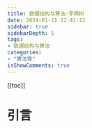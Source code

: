 ```yaml
---
title: 数据结构与算法-字典树
date: 2024-01-11 22:41:12
sidebar: true
sidebarDepth: 5
tags:
- 数据结构与算法
categories:
- "算法等"
isShowComments: true
---
```


[[toc]]


# 引言